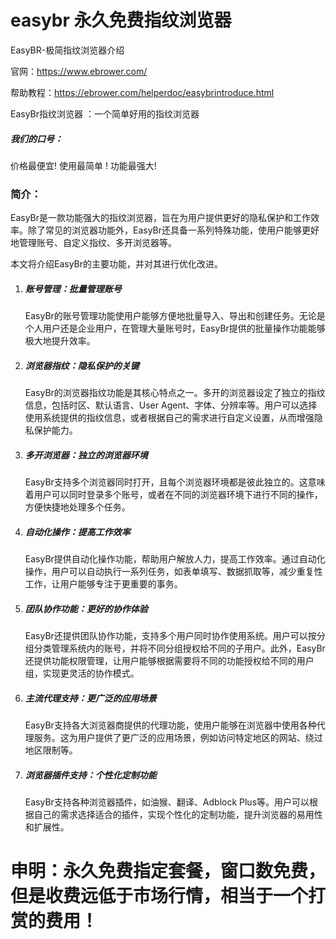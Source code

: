 # easybr 永久免费指纹浏览器

EasyBR-极简指纹浏览器介绍



官网：https://www.ebrower.com/

帮助教程：https://ebrower.com/helperdoc/easybrintroduce.html

EasyBr指纹浏览器 ：一个简单好用的指纹浏览器

##### 我们的口号：

价格最便宜!  使用最简单 ! 功能最强大!

### 简介：

EasyBr是一款功能强大的指纹浏览器，旨在为用户提供更好的隐私保护和工作效率。除了常见的浏览器功能外，EasyBr还具备一系列特殊功能，使用户能够更好地管理账号、自定义指纹、多开浏览器等。



本文将介绍EasyBr的主要功能，并对其进行优化改进。



1. ##### 账号管理：批量管理账号

   EasyBr的账号管理功能使用户能够方便地批量导入、导出和创建任务。无论是个人用户还是企业用户，在管理大量账号时，EasyBr提供的批量操作功能能够极大地提升效率。

   

2. ##### 浏览器指纹：隐私保护的关键

   EasyBr的浏览器指纹功能是其核心特点之一。多开的浏览器设定了独立的指纹信息，包括时区、默认语言、User Agent、字体、分辨率等。用户可以选择使用系统提供的指纹信息，或者根据自己的需求进行自定义设置，从而增强隐私保护能力。

   

3. ##### 多开浏览器：独立的浏览器环境

   EasyBr支持多个浏览器同时打开，且每个浏览器环境都是彼此独立的。这意味着用户可以同时登录多个账号，或者在不同的浏览器环境下进行不同的操作，方便快捷地处理多个任务。

   

4. ##### 自动化操作：提高工作效率

   EasyBr提供自动化操作功能，帮助用户解放人力，提高工作效率。通过自动化操作，用户可以自动执行一系列任务，如表单填写、数据抓取等，减少重复性工作，让用户能够专注于更重要的事务。

   

5. ##### 团队协作功能：更好的协作体验

   EasyBr还提供团队协作功能，支持多个用户同时协作使用系统。用户可以按分组分类管理系统内的账号，并将不同分组授权给不同的子用户。此外，EasyBr还提供功能权限管理，让用户能够根据需要将不同的功能授权给不同的用户组，实现更灵活的协作模式。

   

6. ##### 主流代理支持：更广泛的应用场景

   EasyBr支持各大浏览器商提供的代理功能，使用户能够在浏览器中使用各种代理服务。这为用户提供了更广泛的应用场景，例如访问特定地区的网站、绕过地区限制等。

   

7. ##### 浏览器插件支持：个性化定制功能

   EasyBr支持各种浏览器插件，如油猴、翻译、Adblock Plus等。用户可以根据自己的需求选择适合的插件，实现个性化的定制功能，提升浏览器的易用性和扩展性。
   
# 申明：永久免费指定套餐，窗口数免费，但是收费远低于市场行情，相当于一个打赏的费用！
